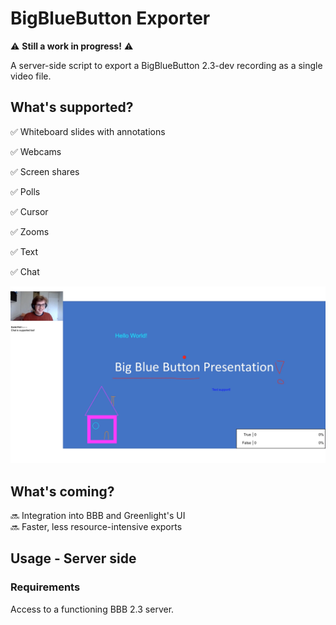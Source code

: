 
  

  

# BigBlueButton Exporter

⚠️ **Still a work in progress!** ⚠️<br  />

A server-side script to export a BigBlueButton 2.3-dev recording as a single video file.
  

## What's supported?

✅ Whiteboard slides with annotations <br  />

✅ Webcams <br  />

✅ Screen shares <br  />

✅ Polls <br  />

✅ Cursor <br  />

✅ Zooms <br  />

✅ Text <br  />

✅ Chat <br  />

  

![BigBlueButton recording exporter](/slides/export_example.png)


## What's coming?

🔜 Integration into BBB and Greenlight's UI<br  />
🔜 Faster, less resource-intensive exports<br  />


## Usage - Server side
  

### Requirements

Access to a functioning BBB 2.3 server. <br  />